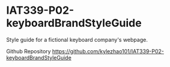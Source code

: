 # IAT339-P02-keyboardBrandStyleGuide
Style guide for a fictional keyboard company's webpage.

Github Repository
https://github.com/kylezhao101/IAT339-P02-keyboardBrandStyleGuide